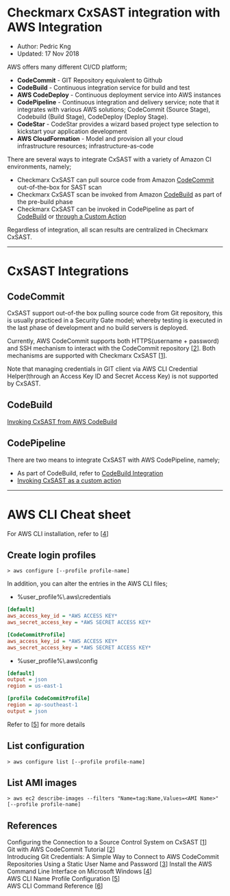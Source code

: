 # Checkmarx CxSAST integration with AWS Integration
* Author:   Pedric Kng  
* Updated:  17 Nov 2018

AWS offers many different CI/CD platform;
* **CodeCommit** - GIT Repository equivalent to Github
* **CodeBuild** - Continuous integration service for build and test
* **AWS CodeDeploy** - Continuous deployment service into AWS instances
* **CodePipeline** - Continuous integration and delivery service; note that it integrates with various AWS solutions; CodeCommit (Source Stage), Codebuild (Build Stage), CodeDeploy (Deploy Stage).
* **CodeStar** - CodeStar provides a wizard based project type selection to kickstart your application development
* **AWS CloudFormation** - Model and provision all your cloud infrastructure resources; infrastructure-as-code

There are several ways to integrate CxSAST with a variety of Amazon CI environments, namely;
- Checkmarx CxSAST can pull source code from Amazon [CodeCommit](#CodeCommit) out-of-the-box for SAST scan
- Checkmarx CxSAST scan be invoked from Amazon [CodeBuild](#CodeBuild) as part of the pre-build phase
- Checkmarx CxSAST can be invoked in CodePipeline as part of [CodeBuild](#CodeBuild) or [through a Custom Action](#CodePipeline)

Regardless of integration, all scan results are centralized in Checkmarx CxSAST.

***

# CxSAST Integrations

## CodeCommit
CxSAST support out-of-the box pulling source code from Git repository, this is usually practiced in a Security Gate model; whereby testing is executed in the last phase of development and no build servers is deployed.

Currently, AWS CodeCommit supports both HTTPS(username + password) and SSH mechanism to interact with the CodeCommit repository [[2]]. Both mechanisms are supported with Checkmarx CxSAST [[1]].

Note that managing credentials in GIT client via AWS CLI Credential Helper(through an Access Key ID and Secret Access Key) is not supported by CxSAST.

## CodeBuild
[Invoking CxSAST from AWS CodeBuild](codebuild/README.md)  

## CodePipeline
There are two means to integrate CxSAST with AWS CodePipeline, namely;
- As part of CodeBuild, refer to [CodeBuild Integration](codebuild/README.md)  
- [Invoking CxSAST as a custom action](codepipeline/README.md)

***

# AWS CLI Cheat sheet
For AWS CLI installation, refer to [[4]]

## Create login profiles
```Batchfile
> aws configure [--profile profile-name]
```
In addition, you can alter the entries in the AWS CLI files;  

- %user_profile%\\.aws\\credentials

```ini
[default]
aws_access_key_id = *AWS ACCESS KEY*
aws_secret_access_key = *AWS SECRET ACCESS KEY*

[CodeCommitProfile]
aws_access_key_id = *AWS ACCESS KEY*
aws_secret_access_key = *AWS SECRET ACCESS KEY*
```
- %user_profile%\\.aws\\config

```ini
[default]
output = json
region = us-east-1

[profile CodeCommitProfile]
region = ap-southeast-1
output = json
```

Refer to [[5]] for more details

## List configuration
```Batchfile
> aws configure list [--profile profile-name]
```

## List AMI images
```Batchfile
> aws ec2 describe-images --filters "Name=tag:Name,Values=<AMI Name>" [--profile profile-name]
```

## References
Configuring the Connection to a Source Control System on CxSAST [[1]]  
Git with AWS CodeCommit Tutorial [[2]]  
Introducing Git Credentials: A Simple Way to Connect to AWS CodeCommit Repositories Using a Static User Name and Password [[3]]
Install the AWS Command Line Interface on Microsoft Windows [[4]]  
AWS CLI Name Profile Configuration [[5]]  
AWS CLI Command Reference [[6]]

[1]:https://checkmarx.atlassian.net/wiki/spaces/KC/pages/324927625/Configuring+the+Connection+to+a+Source+Control+System+v8.6.0+and+up "Configuring the Connection to a Source Control System"
[2]:https://docs.aws.amazon.com/codecommit/latest/userguide/getting-started.html#getting-started-create-repo "Git with AWS CodeCommit Tutorial"
[3]:https://aws.amazon.com/blogs/devops/introducing-git-credentials-a-simple-way-to-connect-to-aws-codecommit-repositories-using-a-static-user-name-and-password/ "Introducing Git Credentials: A Simple Way to Connect to AWS CodeCommit Repositories Using a Static User Name and Password"
[4]:https://docs.aws.amazon.com/cli/latest/userguide/awscli-install-windows.html#awscli-install-windows-path "Install the AWS Command Line Interface on Microsoft Windows"
[5]:https://docs.aws.amazon.com/cli/latest/userguide/cli-multiple-profiles.html "AWS CLI Name Profile Configuration"
[6]:https://docs.aws.amazon.com/cli/latest/index.html "AWS CLI Command Reference"

<!--
### Connecting to AWS CodeCommit using aws cli credentials helper (not working)
1. Validate that you have followed [[1]] to setup the AWS Command; note that Python 3.6 and pip is required.
2. Setup a 'CodeCommitProfile' profile in "%user_profile%\\.aws\\credentials"

```yaml
[default]

[CodeCommitProfile]
aws_access_key_id = *AWS ACCESS KEY*
aws_secret_access_key = *AWS SECRET ACCESS KEY*
```
3. Configure additional credential in "%user_profile%\\.gitconfig" for AWS CodeCommit, give the credential a particular domain setting. This can prevent it from overriding other GIT credential e.g., Windows Credential for GitHub.

```yaml
[gui]
[user]
	email = abc@gmail.com
	name = abc
[credential]
    helper = wincred
[credential "https://git-codecommit.*.amazonaws.com"]
	helper = !aws --profile CodeCommitProfile codecommit credential-helper $@
	UseHttpPath = true
```
Using CodeCommit and Github credentials [[4]]

[4]:https://jameswing.net/aws/using-codecommit-and-git-credentials.html "Using CodeCommit and Github credentials"
-->
